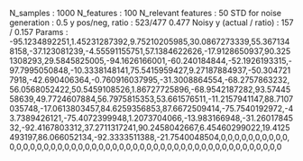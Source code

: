 N_samples                     : 1000
N_features                    : 100
N_relevant features           : 50
STD for noise generation      : 0.5
y pos/neg, ratio              : 523/477 0.477
Noisy y (actual / ratio)      : 157 / 0.157
Params                        : -95.1234892251,1.45231287392,9.75210205985,30.0867273339,55.3671348158,-37.123081239,-4.55591155751,57.1384622626,-17.9128650937,90.3251308293,29.5845825005,-94.1626166001,-60.240184844,-52.1926193315,-97.7995050848,-10.3338148141,75.5415959427,9.27187884937,-50.3047217918,-42.690406364,-0.760916037995,-31.3008864554,-68.2757863232,56.0568052422,50.5459108526,1.86727725896,-68.9542187282,93.5744558639,49.7724607884,56.7975815353,53.661576511,-11.2157941147,88.7107035748,-17.0613803457,84.6259356853,87.6672509414,-75.7540192972,-43.7389426121,-75.4072399948,1.2073704066,-13.983166948,-31.2601784532,-92.4167803312,37.2711317241,90.2458042667,6.45460299022,19.4125493197,86.066052134,-92.3333511388,-21.7540048504,0,0,0,0,0,0,0,0,0,0,0,0,0,0,0,0,0,0,0,0,0,0,0,0,0,0,0,0,0,0,0,0,0,0,0,0,0,0,0,0,0,0,0,0,0,0,0,0,0,0
